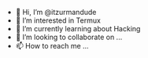 - 👋 Hi, I’m @itzurmandude
- 👀 I’m interested in Termux 
- 🌱 I’m currently learning about Hacking
- 💞️ I’m looking to collaborate on ...
- 📫 How to reach me ...

<!---
itzurmandude/itzurmandude is a ✨ special ✨ repository because its `README.md` (this file) appears on your GitHub profile.
You can click the Preview link to take a look at your changes.
--->
